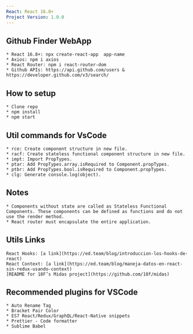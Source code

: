 ```yaml
---
React: React 16.8+
Project Version: 1.0.0
---
```


## Github Finder WebApp

    * React 16.8+: npx create-react-app  app-name
    * Axios: npm i axios
    * React Router: npm i react-router-dom
    * Github APIs: https://api.github.com/users & https://developer.github.com/v3/search/

## How to setup

    * Clone repo
    * npm install
    * npm start

## Util commands for VsCode

    * rce: Create component structure in new file.
    * racf: Create stateless functional component structure in new file.
    * impt: Import PropTypes.
    * ptar: Add PropTypes.array.isRequired to Component.propTypes.
    * ptbr: Add PropTypes.bool.isRequired to Component.propTypes.
    * clg: Generate console.log(object).

## Notes

    * Components without state are called as Stateless Functional Components. These components can be defined as functions and do not use the render method.
    * React router must encapsulate the entire application.

## Utils Links

    React Hooks: [a link](https://ed.team/blog/introduccion-los-hooks-de-react)
    React Context: [a link](https://ed.team/blog/maneja-datos-en-react-sin-redux-usando-context)
    [README for 18F’s Midas project](https://github.com/18f/midas)

## Recommended plugins for VSCode

    * Auto Rename Tag
    * Bracket Pair Color
    * ES7 React/Redux/GraphQL/React-Native snippets
    * Prettier - Code formatter
    * Sublime Babel
